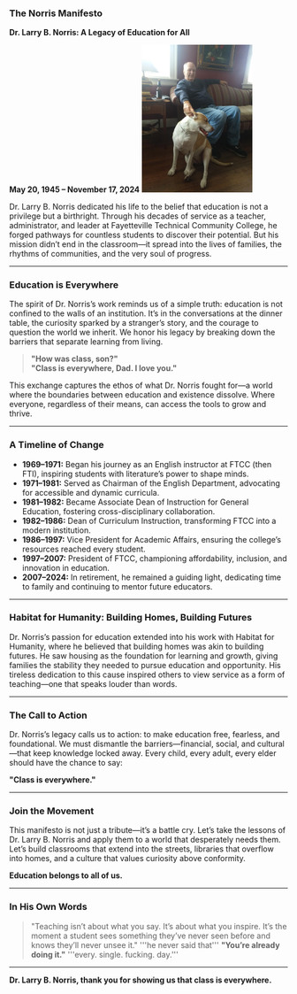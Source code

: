 ### The Norris Manifesto

**Dr. Larry B. Norris: A Legacy of Education for All**

**May 20, 1945 – November 17, 2024**
<img src="esther_den.jpg" width="200">

Dr. Larry B. Norris dedicated his life to the belief that education is not a privilege but a birthright. Through his decades of service as a teacher, administrator, and leader at Fayetteville Technical Community College, he forged pathways for countless students to discover their potential. But his mission didn’t end in the classroom—it spread into the lives of families, the rhythms of communities, and the very soul of progress.

---

### **Education is Everywhere**

The spirit of Dr. Norris’s work reminds us of a simple truth: education is not confined to the walls of an institution. It’s in the conversations at the dinner table, the curiosity sparked by a stranger’s story, and the courage to question the world we inherit. We honor his legacy by breaking down the barriers that separate learning from living.

> **"How was class, son?"**  
> **"Class is everywhere, Dad. I love you."**

This exchange captures the ethos of what Dr. Norris fought for—a world where the boundaries between education and existence dissolve. Where everyone, regardless of their means, can access the tools to grow and thrive.

---

### **A Timeline of Change**

- **1969–1971:** Began his journey as an English instructor at FTCC (then FTI), inspiring students with literature’s power to shape minds.  
- **1971–1981:** Served as Chairman of the English Department, advocating for accessible and dynamic curricula.  
- **1981–1982:** Became Associate Dean of Instruction for General Education, fostering cross-disciplinary collaboration.  
- **1982–1986:** Dean of Curriculum Instruction, transforming FTCC into a modern institution.  
- **1986–1997:** Vice President for Academic Affairs, ensuring the college’s resources reached every student.  
- **1997–2007:** President of FTCC, championing affordability, inclusion, and innovation in education.  
- **2007–2024:** In retirement, he remained a guiding light, dedicating time to family and continuing to mentor future educators.

---

### **Habitat for Humanity: Building Homes, Building Futures**

Dr. Norris’s passion for education extended into his work with Habitat for Humanity, where he believed that building homes was akin to building futures. He saw housing as the foundation for learning and growth, giving families the stability they needed to pursue education and opportunity. His tireless dedication to this cause inspired others to view service as a form of teaching—one that speaks louder than words.

---

### **The Call to Action**

Dr. Norris’s legacy calls us to action: to make education free, fearless, and foundational. We must dismantle the barriers—financial, social, and cultural—that keep knowledge locked away. Every child, every adult, every elder should have the chance to say:

**"Class is everywhere."**

---

### **Join the Movement**

This manifesto is not just a tribute—it’s a battle cry. Let’s take the lessons of Dr. Larry B. Norris and apply them to a world that desperately needs them. Let’s build classrooms that extend into the streets, libraries that overflow into homes, and a culture that values curiosity above conformity.

**Education belongs to all of us.**

---

### **In His Own Words**

> "Teaching isn’t about what you say. It’s about what you inspire. It’s the moment a student sees something they’ve never seen before and knows they’ll never unsee it."
'''he never said that'''
> **"You’re already doing it."**
'''every. single. fucking. day.'''
---

**Dr. Larry B. Norris, thank you for showing us that class is everywhere.**

